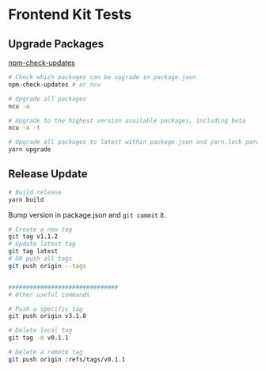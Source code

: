 # Frontend Kit Tests


## Upgrade Packages

[npm-check-updates](https://github.com/tjunnone/npm-check-updates)

```bash
# Check which packages can be upgrade in package.json
npm-check-updates # or ncu

# Upgrade all packages
ncu -a

# Upgrade to the highest version available packages, including beta
ncu -a -t

# Upgrade all packages to latest within package.json and yarn.lock paramenters
yarn upgrade
```


## Release Update

```bash
# Build release
yarn build
```

Bump version in package.json and `git commit` it.

```bash
# Create a new tag
git tag v1.1.2
# Update latest tag
git tag latest
# OR push all tags
git push origin --tags


###############################
# Other useful commands

# Push a specific tag
git push origin v3.1.0

# Delete local tag
git tag -d v0.1.1

# Delete a remote tag
git push origin :refs/tags/v0.1.1
```
